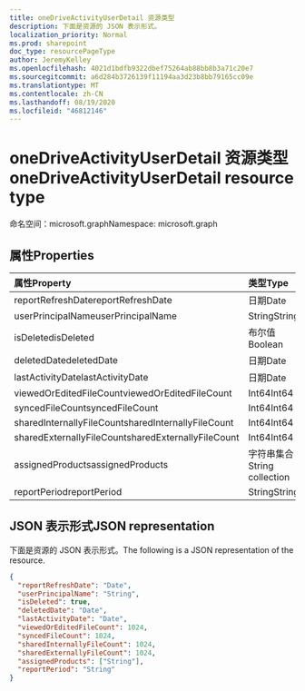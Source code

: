 ```yaml
---
title: oneDriveActivityUserDetail 资源类型
description: 下面是资源的 JSON 表示形式。
localization_priority: Normal
ms.prod: sharepoint
doc_type: resourcePageType
author: JeremyKelley
ms.openlocfilehash: 4021d1bdfb9322dbef75264ab88bb8b3a71c20e7
ms.sourcegitcommit: a6d284b3726139f11194aa3d23b8bb79165cc09e
ms.translationtype: MT
ms.contentlocale: zh-CN
ms.lasthandoff: 08/19/2020
ms.locfileid: "46812146"
---
```

# <a name="onedriveactivityuserdetail-resource-type"></a><span data-ttu-id="23622-103">oneDriveActivityUserDetail 资源类型</span><span class="sxs-lookup"><span data-stu-id="23622-103">oneDriveActivityUserDetail resource type</span></span>

<span data-ttu-id="23622-104">命名空间：microsoft.graph</span><span class="sxs-lookup"><span data-stu-id="23622-104">Namespace: microsoft.graph</span></span>

## <a name="properties"></a><span data-ttu-id="23622-105">属性</span><span class="sxs-lookup"><span data-stu-id="23622-105">Properties</span></span>

| <span data-ttu-id="23622-106">属性</span><span class="sxs-lookup"><span data-stu-id="23622-106">Property</span></span>                  | <span data-ttu-id="23622-107">类型</span><span class="sxs-lookup"><span data-stu-id="23622-107">Type</span></span>              |
| :------------------------ | :---------------- |
| <span data-ttu-id="23622-108">reportRefreshDate</span><span class="sxs-lookup"><span data-stu-id="23622-108">reportRefreshDate</span></span>         | <span data-ttu-id="23622-109">日期</span><span class="sxs-lookup"><span data-stu-id="23622-109">Date</span></span>              |
| <span data-ttu-id="23622-110">userPrincipalName</span><span class="sxs-lookup"><span data-stu-id="23622-110">userPrincipalName</span></span>         | <span data-ttu-id="23622-111">String</span><span class="sxs-lookup"><span data-stu-id="23622-111">String</span></span>            |
| <span data-ttu-id="23622-112">isDeleted</span><span class="sxs-lookup"><span data-stu-id="23622-112">isDeleted</span></span>                 | <span data-ttu-id="23622-113">布尔值</span><span class="sxs-lookup"><span data-stu-id="23622-113">Boolean</span></span>           |
| <span data-ttu-id="23622-114">deletedDate</span><span class="sxs-lookup"><span data-stu-id="23622-114">deletedDate</span></span>               | <span data-ttu-id="23622-115">日期</span><span class="sxs-lookup"><span data-stu-id="23622-115">Date</span></span>              |
| <span data-ttu-id="23622-116">lastActivityDate</span><span class="sxs-lookup"><span data-stu-id="23622-116">lastActivityDate</span></span>          | <span data-ttu-id="23622-117">日期</span><span class="sxs-lookup"><span data-stu-id="23622-117">Date</span></span>              |
| <span data-ttu-id="23622-118">viewedOrEditedFileCount</span><span class="sxs-lookup"><span data-stu-id="23622-118">viewedOrEditedFileCount</span></span>   | <span data-ttu-id="23622-119">Int64</span><span class="sxs-lookup"><span data-stu-id="23622-119">Int64</span></span>             |
| <span data-ttu-id="23622-120">syncedFileCount</span><span class="sxs-lookup"><span data-stu-id="23622-120">syncedFileCount</span></span>           | <span data-ttu-id="23622-121">Int64</span><span class="sxs-lookup"><span data-stu-id="23622-121">Int64</span></span>             |
| <span data-ttu-id="23622-122">sharedInternallyFileCount</span><span class="sxs-lookup"><span data-stu-id="23622-122">sharedInternallyFileCount</span></span> | <span data-ttu-id="23622-123">Int64</span><span class="sxs-lookup"><span data-stu-id="23622-123">Int64</span></span>             |
| <span data-ttu-id="23622-124">sharedExternallyFileCount</span><span class="sxs-lookup"><span data-stu-id="23622-124">sharedExternallyFileCount</span></span> | <span data-ttu-id="23622-125">Int64</span><span class="sxs-lookup"><span data-stu-id="23622-125">Int64</span></span>             |
| <span data-ttu-id="23622-126">assignedProducts</span><span class="sxs-lookup"><span data-stu-id="23622-126">assignedProducts</span></span>          | <span data-ttu-id="23622-127">字符串集合</span><span class="sxs-lookup"><span data-stu-id="23622-127">String collection</span></span> |
| <span data-ttu-id="23622-128">reportPeriod</span><span class="sxs-lookup"><span data-stu-id="23622-128">reportPeriod</span></span>              | <span data-ttu-id="23622-129">String</span><span class="sxs-lookup"><span data-stu-id="23622-129">String</span></span>            |

## <a name="json-representation"></a><span data-ttu-id="23622-130">JSON 表示形式</span><span class="sxs-lookup"><span data-stu-id="23622-130">JSON representation</span></span>

<span data-ttu-id="23622-131">下面是资源的 JSON 表示形式。</span><span class="sxs-lookup"><span data-stu-id="23622-131">The following is a JSON representation of the resource.</span></span>

<!-- {
  "blockType": "resource",
  "@odata.type": "microsoft.graph.oneDriveActivityUserDetail"
} -->

```json
{
  "reportRefreshDate": "Date",
  "userPrincipalName": "String",
  "isDeleted": true,
  "deletedDate": "Date",
  "lastActivityDate": "Date",
  "viewedOrEditedFileCount": 1024,
  "syncedFileCount": 1024,
  "sharedInternallyFileCount": 1024,
  "sharedExternallyFileCount": 1024,
  "assignedProducts": ["String"],
  "reportPeriod": "String"
}
```

